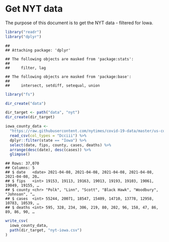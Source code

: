 Get NYT data
================

The purpose of this document is to get the NYT data - filtered for Iowa.

``` r
library("readr")
library("dplyr")
```

    ## 
    ## Attaching package: 'dplyr'

    ## The following objects are masked from 'package:stats':
    ## 
    ##     filter, lag

    ## The following objects are masked from 'package:base':
    ## 
    ##     intersect, setdiff, setequal, union

``` r
library("fs")
```

``` r
dir_create("data")

dir_target <- path("data", "nyt")
dir_create(dir_target)
```

``` r
iowa_county_data <- 
  "https://raw.githubusercontent.com/nytimes/covid-19-data/master/us-counties.csv" %>%
  read_csv(col_types = "Dcciii") %>%
  dplyr::filter(state == "Iowa") %>%
  select(date, fips, county, cases, deaths) %>%
  arrange(desc(date), desc(cases)) %>%
  glimpse()
```

    ## Rows: 37,070
    ## Columns: 5
    ## $ date   <date> 2021-04-08, 2021-04-08, 2021-04-08, 2021-04-08, 2021-04-08, 20…
    ## $ fips   <int> 19153, 19113, 19163, 19013, 19193, 19103, 19061, 19049, 19155, …
    ## $ county <chr> "Polk", "Linn", "Scott", "Black Hawk", "Woodbury", "Johnson", "…
    ## $ cases  <int> 55244, 20071, 18547, 15409, 14710, 13778, 12958, 10783, 10539, …
    ## $ deaths <int> 595, 328, 234, 306, 219, 80, 202, 96, 158, 47, 86, 89, 86, 90, …

``` r
write_csv(
  iowa_county_data,
  path(dir_target, "nyt-iowa.csv")
)
```
